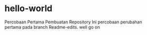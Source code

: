 # hello-world
Percobaan Pertama Pembuatan Repository
Ini percobaan perubahan pertama pada branch Readme-edits. well go on
